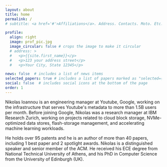 ```yaml
---
layout: about
title: home
permalink: /
# subtitle: <a href='#'>Affiliations</a>. Address. Contacts. Moto. Etc.

profile:
  align: right
  image: prof_pic.jpg
  image_circular: false # crops the image to make it circular
  # address: >
  #   <p>{{site.first_name}}</p>
  #   <p>123 your address street</p>
  #   <p>Your City, State 12345</p>

news: false  # includes a list of news items
selected_papers: true # includes a list of papers marked as "selected={true}"
social: false  # includes social icons at the bottom of the page
order: 1
---
```


Nikolas Ioannou is an engineering manager at Youtube, Google, working on the infrastructure that serves Youtube's metadata to more than 1.5B users per month. Before joining Google, Nikolas was a research manager at IBM Research Zurich, working on projects related to cloud block storage, NVMe-optimized data stores, flash-storage management, and accelerating machine learning workloads.

He holds over 95 patents and he is an author of more than 40 papers, including 1 best paper and 2 spotlight awards. Nikolas is a distinguished speaker and senior member of the ACM. He received his ECE degree from National Technical University of Athens, and his PhD in Computer Science from the University of Edinburgh (UK).
